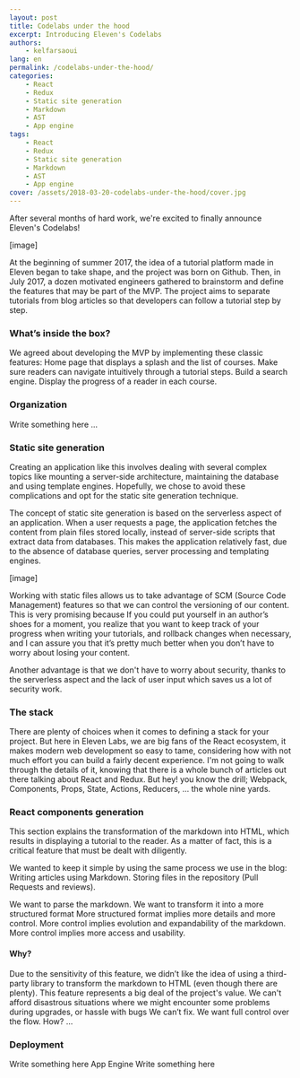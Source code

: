 ```yaml
---
layout: post
title: Codelabs under the hood
excerpt: Introducing Eleven's Codelabs
authors:
    - kelfarsaoui
lang: en
permalink: /codelabs-under-the-hood/
categories:
    - React
    - Redux
    - Static site generation
    - Markdown
    - AST
    - App engine
tags:
    - React
    - Redux
    - Static site generation
    - Markdown
    - AST
    - App engine
cover: /assets/2018-03-20-codelabs-under-the-hood/cover.jpg
---
```


After several months of hard work, we're excited to finally announce Eleven's Codelabs!

[image]

At the beginning of summer 2017, the idea of a tutorial platform made in Eleven began to take shape, and the project was born on Github. Then, in July 2017, a dozen motivated engineers gathered to brainstorm and define the features that may be part of the MVP. The project aims to separate tutorials from blog articles so that developers can follow a tutorial step by step.

### What’s inside the box?

We agreed about developing the MVP by implementing these classic features:
Home page that displays a splash and the list of courses.
Make sure readers can navigate intuitively through a tutorial steps.
Build a search engine.
Display the progress of a reader in each course.

### Organization

Write something here ...

### Static site generation

Creating an application like this involves dealing with several complex topics like mounting a server-side architecture, maintaining the database and using template engines. Hopefully, we chose to avoid these complications and opt for the static site generation technique.

The concept of static site generation is based on the serverless aspect of an application. When a user requests a page, the application fetches the content from plain files stored locally, instead of server-side scripts that extract data from databases. This makes the application relatively fast, due to the absence of database queries, server processing and templating engines.

[image]

Working with static files allows us to take advantage of SCM (Source Code Management) features so that we can control the versioning of our content. This is very promising because If you could put yourself in an author’s shoes for a moment, you realize that you want to keep track of your progress when writing your tutorials, and rollback changes when necessary, and I can assure you that it’s pretty much better when you don’t have to worry about losing your content.

Another advantage is that we don't have to worry about security, thanks to the serverless aspect and the lack of user input which saves us a lot of security work.


### The stack

There are plenty of choices when it comes to defining a stack for your project. But here in Eleven Labs, we are big fans of the React ecosystem, it makes modern web development so easy to tame, considering how with not much effort you can build a fairly decent experience. I'm not going to walk through the details of it, knowing that there is a whole bunch of articles out there talking about React and Redux. But hey! you know the drill; Webpack, Components, Props, State, Actions, Reducers, ... the whole nine yards.

### React components generation

This section explains the transformation of the markdown into HTML, which results in displaying a tutorial to the reader. As a matter of fact, this is a critical feature that must be dealt with diligently.

We wanted to keep it simple by using the same process we use in the blog:
Writing articles using Markdown.
Storing files in the repository (Pull Requests and reviews).



We want to parse the markdown.
We want to transform it into a more structured format
More structured format implies more details and more control.
More control implies evolution and expandability of the markdown.
More control implies more access and usability.

#### Why?

Due to the sensitivity of this feature, we didn’t like the idea of using a third-party library to transform the markdown to HTML (even though there are plenty). This feature represents a big deal of the project's value. We can't afford disastrous situations where we might encounter some problems during upgrades, or hassle with bugs We can’t fix. We want full control over the flow.
How?
…

### Deployment

Write something here
App Engine
Write something here



